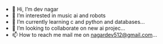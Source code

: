 - 👋 Hi, I’m dev nagar
- 👀 I’m interested in music ai and robots
- 🌱 I’m currently learning c and python and databases...
- 💞️ I’m looking to collaborate on new ai projec...
- 📫 How to reach me mail me on nagardev512@gmail.com...

<!---
aex17devae/aex17devae is a ✨ special ✨ repository because its `README.md` (this file) appears on your GitHub profile.
You can click the Preview link to take a look at your changes.
--->
